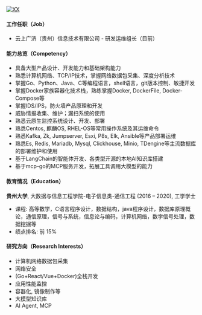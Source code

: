 [![XX](https://img.shields.io/badge/Xyu.io-github-blue?logo=github)](https://github.com/xyu-io)

#### 工作任职（Job）
+ 云上广济（贵州）信息技术有限公司 - 研发运维组长（目前）

#### 能力总览（Competency）
+ 具备大型产品设计、开发能力和基础架构能力         
+ 熟悉计算机网络、TCP/IP技术，掌握网络数据包采集、深度分析技术
+ 掌握Go、Python、Java、C等编程语言，shell语言，git版本控制、敏捷开发
+ 掌握Docker家族容器化技术栈，熟练掌握Docker, DockerFile, Docker-Compose等
+ 掌握IDS/IPS，防火墙产品原理和开发
+ 威胁情报收集、维护；漏扫系统的使用
+ 熟悉云原生监控系统设计、开发、部署
+ 熟悉Centos, 麒麟OS, RHEL-OS等常用操作系统及其运维命令
+ 熟悉Kafka, Zk, Jumpserver, Esxi, P8s, Elk, Ansible等产品部署运维
+ 熟悉Es, Redis, Mariadb, Mysql, Clickhouse, Minio, TDengine等主流数据库的部署维护和使用
+ 基于LangChain的智能体开发、各类型开源的本地AI知识库搭建
+ 基于mcp-go的MCP服务开发，拓展工具调用大模型的能力

#### 教育情况（Education）  
**贵州大学**, 大数据与信息工程学院-电子信息类-通信工程 (2016 – 2020), 工学学士 
+ 课程: 高等数学，C语言程序设计，数据结构，java程序设计，数据库原理概论，通信原理，信号与系统，信息论与编码，计算机网络，数字信号处理，数据挖掘等
+ 绩点排名: 前 15%

#### 研究方向（Research Interests）  
+ 计算机网络数据包采集
+ 网络安全
+ (Go+React/Vue+Docker)全栈开发
+ 应用性能监控
+ 容器化, 镜像制作等
+ 大模型知识库
+ AI Agent, MCP